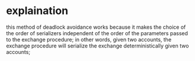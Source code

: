 # explaination

this method of deadlock avoidance works because it makes the choice of the order
of serializers independent of the order of the parameters passed to the exchange
procedure; in other words, given two accounts, the exchange procedure will serialize
the exchange deterministically given two accounts;

